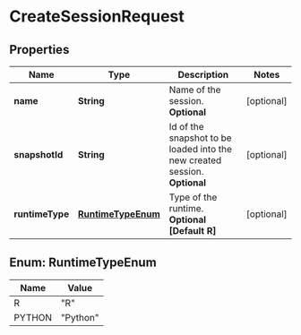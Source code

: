 
# CreateSessionRequest

## Properties
Name | Type | Description | Notes
------------ | ------------- | ------------- | -------------
**name** | **String** | Name of the session. **Optional** |  [optional]
**snapshotId** | **String** | Id of the snapshot to be loaded into the new created session. **Optional** |  [optional]
**runtimeType** | [**RuntimeTypeEnum**](#RuntimeTypeEnum) | Type of the runtime. **Optional [Default R]** |  [optional]


<a name="RuntimeTypeEnum"></a>
## Enum: RuntimeTypeEnum
Name | Value
---- | -----
R | &quot;R&quot;
PYTHON | &quot;Python&quot;



